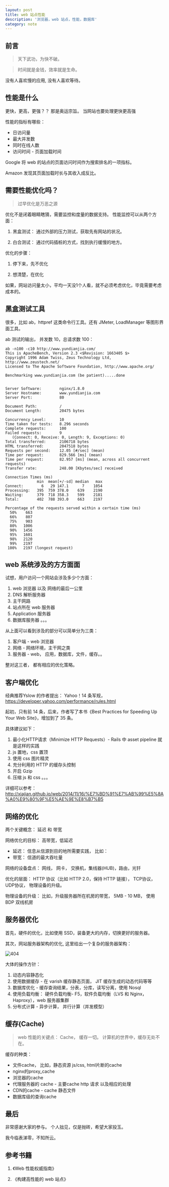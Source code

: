 ```yaml
---
layout: post
title: web 站点性能
description: '浏览器，web 站点，性能，数据库'
category: note
---
```


## 前言

> 天下武功，为快不破。

> 时间就是金钱，效率就是生命。



没有人喜欢慢的应用, 没有人喜欢等待。

## 性能是什么

更快，更高，更强？？ 那是奥运宗旨。 当网站也要处理更快更高强

性能的指标有哪些： 

* 日访问量 
* 最大并发数
* 同时在线人数
* 访问时间 - 页面加载时间

Google 将 web 的站点的页面访问时间作为搜索排名的一项指标。 

Amazon 发现其页面加载时长与其收入成反比。

## 需要性能优化吗？

> 过早优化是万恶之源

优化不是闭着眼睛瞎猜，需要监控和度量的数据支持。 性能监控可以从两个方面： 

1. 黑盒测试： 通过外部的压力测试，获取先有网站的状况。

2. 白合测试： 通过代码插桩的方式，找到执行缓慢的地方。

优化的步骤： 

1. 停下来，先不优化

2. 想清楚，在优化

如果，网站访问量太小，平均一天没1个人看，就不必须考虑优化，毕竟需要考虑成本的。

## 黑盒测试工具

很多，比如 ab，httpref 这类命令行工具。还有 JMeter, LoadManager 等图形界面工具。

ab 测试的输出， 并发数 10，总请求数 100： 

```
ab -n100 -c10 http://www.yundianjia.com/
This is ApacheBench, Version 2.3 <$Revision: 1663405 $>
Copyright 1996 Adam Twiss, Zeus Technology Ltd, http://www.zeustech.net/
Licensed to The Apache Software Foundation, http://www.apache.org/

Benchmarking www.yundianjia.com (be patient).....done


Server Software:        nginx/1.8.0
Server Hostname:        www.yundianjia.com
Server Port:            80

Document Path:          /
Document Length:        20475 bytes

Concurrency Level:      10
Time taken for tests:   8.296 seconds
Complete requests:      100
Failed requests:        9
   (Connect: 0, Receive: 0, Length: 9, Exceptions: 0)
Total transferred:      2106718 bytes
HTML transferred:       2047518 bytes
Requests per second:    12.05 [#/sec] (mean)
Time per request:       829.566 [ms] (mean)
Time per request:       82.957 [ms] (mean, across all concurrent requests)
Transfer rate:          248.00 [Kbytes/sec] received

Connection Times (ms)
              min  mean[+/-sd] median   max
Connect:        6   29 147.1      7    1054
Processing:   395  759 378.0    639    2190
Waiting:      379  718 358.3    599    2181
Total:        402  788 393.0    663    2197

Percentage of the requests served within a certain time (ms)
  50%    663
  66%    807
  75%    903
  80%   1006
  90%   1456
  95%   1601
  98%   2120
  99%   2197
 100%   2197 (longest request)
```

## web 系统涉及的方方面面

试想，用户访问一个网站会涉及多少个方面： 

1.  web 浏览器 以及 网络的最后一公里
2.  DNS 解析服务器
3.  主干网路
4.  站点所在 web 服务器
5.  Application 服务器
6.  数据库服务器
。。。


从上面可以看到涉及的部分可以简单分为三类： 

1. 客户端 - web 浏览器
2. 网络 - 网络环境，主干网之类
3. 服务器 - web， 应用，数据库，文件，缓存。。

整对这三者， 都有相应的优化策略。

## 客户端优化

经典推荐Yslow 的作者提出： Yahoo！14 条军规， <https://developer.yahoo.com/performance/rules.html>

起初，只有前 14 条，后来，作者写了本书《Best Practices for Speeding Up Your Web Site》，增加到了 35 条。

具体建议如下： 

1. 最小化HTTP请求（Minimize HTTP Requests）- Rails 中 asset pipeline 就是这样的实践
2. js 置地，css 置顶
3. 使用 css 图片精灵
4. 充分利用的 HTTP 的缓存头控制
5. 开启 Gzip 
6. 压缩 js 和 css
。。。

详细可以参考： <http://xiajian.github.io/web/2014/11/16/%E7%BD%91%E7%AB%99%E5%8A%A0%E9%80%9F%E5%AE%9E%E8%B7%B5>

## 网络的优化

两个关键概念： 延迟 和 带宽

网络优化的目标： 高带宽，低延迟

* 延迟： 信息从信源到目的地所需要实践， 比如： 
* 带宽： 信道的最大吞吐量

网络的设备盘点： 网线， 网卡， 交换机，集线器(HUB)，路由，光钎

优化的层面： HTTP 协议（比如 HTTP 2.0，保持 HTTP 链接）， TCP协议， UDP协议， 物理设备的升级。

物理设备的升级： 比如，升级服务器所在机房的带宽， 5MB - 10 MB， 使用 BDP 双线机房

## 服务器优化

首先，硬件的优化，比如使用 SSD，装备更大的内存，切换更好的服务器。

其次，网站服务器架构的优化, 这里给出一个复杂的服务器架构： 

<div class="pic">
  <img src="http://images.cnitblog.com/blog/352511/201409/302146262063009.png" alt="404"/>
</div>

大体的操作方针： 

1. 动态内容静态化
1. 使用数据缓存 - 在 varish 缓存静态页面， JIT 缓存生成的动态代码等等
1. 数据库优化 - 缓存查询结果，分表，分库，读写分离，使用 Nosql
1. 使用负载均衡： 硬件负载均衡- F5，软件负载均衡（LVS 和 Nginx， Haproxy），web 服务器集群
1. 分布式计算 - 异步计算， 并行计算（并发模型）

## 缓存(Cache)

> web 性能的关键点： Cache， 缓存一切。 计算机的世界中，缓存无处不在。

缓存的种类： 

* 文件cache， 比如，静态资源 js/css, html片断的cache
* nginx的proxy_cache
* 浏览器的cache
* 代理服务器的 cache - 主要cache http 请求 以及相应的处理
* CDN的cache - cache 静态文件
* 数据库级的查询cache

## 最后

非常感谢大家的参与。 个人拙见，仅是抛砖，希望大家投玉。 

我今临表涕零，不知所云。


## 参考书籍

1. 《Web 性能权威指南》

2. 《构建高性能的 web 站点》
